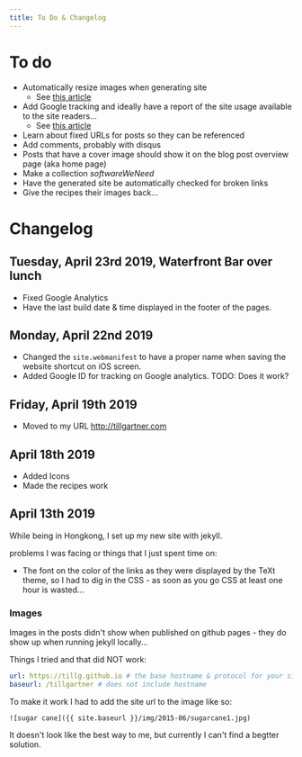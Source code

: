 ```yaml
---
title: To Do & Changelog
---
```


# To do

- Automatically resize images when generating site
  - See [this article](https://www.kevan.tv/articles/automatic-image-resizing-with-jekyll-and-imagemagick/)
- Add Google tracking and ideally have a report of the site usage available to the site readers...
  - See [this article](https://support.google.com/analytics/answer/1151300?hl=en)
- Learn about fixed URLs for posts so they can be referenced
- Add comments, probably with disqus
- Posts that have a cover image should show it on the blog post overview page (aka home page)
- Make a collection _softwareWeNeed_
- Have the generated site be automatically checked for broken links
- Give the recipes their images back...

# Changelog

## Tuesday, April 23rd 2019, Waterfront Bar over lunch

- Fixed Google Analytics
- Have the last build date & time displayed in the footer of the pages.

## Monday, April 22nd 2019

- Changed the `site.webmanifest` to have a proper name when saving the website shortcut on iOS screen.
- Added Google ID for tracking on Google analytics. TODO: Does it work?

## Friday, April 19th 2019

- Moved to my URL http://tillgartner.com

## April 18th 2019

- Added Icons
- Made the recipes work

## April 13th 2019

While being in Hongkong, I set up my new site with jekyll.

problems I was facing or things that I just spent time on:

- The font on the color of the links as they were displayed by the TeXt theme, so I had to dig in the CSS - as soon as you go CSS at least one hour is wasted...

### Images

Images in the posts didn't show when published on github pages - they do show up when running jekyll locally...

Things I tried and that did NOT work:

```yml
url: https://tillg.github.io # the base hostname & protocol for your site e.g. https://www.someone.com
baseurl: /tillgartner # does not include hostname
```

To make it work I had to add the site url to the image like so:

```
![sugar cane]({{ site.baseurl }}/img/2015-06/sugarcane1.jpg)
```

It doesn't look like the best way to me, but currently I can't find a begtter solution.
